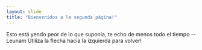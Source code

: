 ```yaml
---
layout: slide
title: "Bienvenidos a la segunda página!"
---
```

Esto está yendo peor 
de lo que suponia, te 
echo de menos todo 
el tiempo   -- Leunam
Utiliza la flecha hacia la izquierda para volver!
